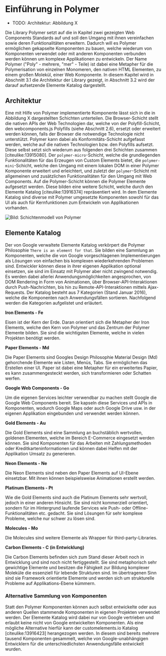 # Einführung in Polymer

- TODO: Architektur: Abbildung X

Die Library Polymer setzt auf die in Kapitel zwei gezeigten Web Components Standards auf und soll den Umgang mit ihnen vereinfachen sowie deren Funktionalitäten erweitern. Dadurch will es Polymer ermöglichen gekapselte Komponenten zu bauen, welche wiederum von Komponenten verwendet oder mit anderen Komponenten verbunden werden können um komplexe Applikationen zu entwickeln. Der Name Polymer ("Poly" - mehrere, "mer" - Teile) ist dabei eine Metapher für die Polymerisation von einzelnen Monomeren, den nativen HTML Elementen, zu einem großen Molekül, einer Web Komponente. In diesem Kapitel wird in Abschnitt 3.1 die Architektur der Library gezeigt, in Abschnitt 3.2 wird der darauf aufsetzende Elemente Katalog dargestellt.


## Architektur

Eine mit Hilfe von Polymer implementierte Komponente lässt sich in die in Abbildung X dargestellten Schichten unterteilen. Die Browser-Schicht stellt die nativen APIs der Web Technologien dar, welche von der Polyfill-Schicht, den webcomponents.js Polyfills (siehe Abschnitt 2.6), ersetzt oder erweitert werden können, falls der Browser die notwendige Technologie nicht unterstützt. Polymer kann dabei als Konformitäts-Schicht aufgefasst werden, welche auf die nativen Technologien bzw. den Polyfills aufsetzt. Diese selbst setzt sich wiederum aus folgenden drei Schichten zusammen [citeulike:13915080]. Der `polymer-micro`-Schicht, welche die grundlegenden Funktionalitäten für das Erzeugen von Custom Elements bietet, die `polymer-mini`-Schicht, welche den Umgang mit einem lokalen DOM in einer Polymer Komponente erweitert und erleichtert, und zuletzt der `polymer`-Schicht mit allgemeinen und zusätzlichen Funktionalitäten für den Umgang mit Web Components. Auf die Polymer-Schicht können die Polymer Elemente aufgesetzt werden. Diese bilden eine weitere Schicht, welche durch den Elemente Katalog [citeulike:13916374] repräsentiert wird. In dem Elemente Katalog sind diverse mit Polymer umgesetzte Komponenten sowohl für das UI als auch für Kernfunktionen zum Entwickeln von Applikationen vorhanden.

![Bild: Schichtenmodell von Polymer](images/1-architecture.jpg "Schichtenmodell von Polymer. Quelle: http://hiloki.github.io/s/150221-frontrend_conference/src/polymer.png")


## Elemente Katalog

Der von Google verwaltete Elemente Katalog verkörpert die Polymer Philosophie `There is an element for that`. Sie bilden eine Sammlung an Komponenten, welche die von Google vorgeschlagenen Implementierungen als Lösungen von einfachen bis komplexen wiederkehrenden Problemen sind. Entwickler können diese in ihrer eigenen Applikation optional einsetzen, sie sind im Einsatz mit Polymer aber nicht zwingend notwendig. Es werden dabei allerlei Anwendungsmöglichkeiten angesprochen, von DOM Rendering in Form von Animationen, über Browser-API-Interaktionen durch Push-Nachrichten, bis hin zu Remote-API-Interaktionen mittels Ajax-Requests. Der Katalog besteht aus 7 Kategorien (Stand Januar 2016), welche die Komponenten nach Anwendungsfällen sortieren. Nachfolgend werden die Kategorien aufgelistet und erläutert.


**Iron Elements - Fe**

Eisen ist der Kern der Erde. Daran orientiert sich die Metapher der Iron Elements, welche den Kern von Polymer und das Zentrum der Polymer Elemente bilden. Sie sind die wichtigsten Elemente, welche in vielen Projekten benötigt werden.


**Paper Elements - Md**

Die Paper Elements sind Googles Design Philosophie Material Design (Md) gehorchende Elemente wie Listen, Menüs, Tabs. Sie ermöglichen das Erstellen einer UI. Paper ist dabei eine Metapher für ein erweitertes Papier, es kann zusammengesteckt werden, sich transformieren oder Schatten werfen.


**Google Web Components - Go**

Um die eigenen Services leichter verwendbar zu machen stellt Google die Google Web Components bereit. Sie kapseln diese Services und APIs in Komponenten, wodurch Google Maps oder auch Google Drive usw. in der eigenen Applikation eingebunden und verwendet werden können.


**Gold Elements - Au**

Die Gold Elements sind eine Sammlung an buchstäblich wertvollen, goldenen Elementen, welche im Bereich E-Commerce eingesetzt werden können. Sie sind Komponenten für das Arbeiten mit Zahlungsmethoden oder Kreditkarteninformationen und können dabei Helfen mit der Applikation Umsatz zu generieren.


**Neon Elements - Ne**

Die Neon Elements sind neben den Paper Elements auf UI-Ebene einsetzbar. Mit ihnen können beispielsweise Animationen erstellt werden.


**Platinum Elements - Pt**

Wie die Gold Elements sind auch die Platinum Elements sehr wertvoll, jedoch in einer anderen Hinsicht. Sie sind nicht kommerziell orientiert, sondern für im Hintergrund laufende Services wie Push- oder Offline-Funktionalitäten etc. gedacht. Sie sind Lösungen für sehr komplexe Probleme, welche nur schwer zu lösen sind.


**Molecules - Mo**

Die Molecules sind weitere Elemente als Wrapper für third-party-Libraries.


**Carbon Elements - C (in Entwicklung)**

Die Carbon Elements befinden sich zum Stand dieser Arbeit noch in Entwicklung und sind noch nicht fertiggestellt. Sie sind metaphorisch sehr gewichtige Elemente und besitzen die Fähigkeit zur Bildung komplexer Moleküle die essenziell für lebende Strukturen sind. Im übertragenen Sinn sind sie Framework orientierte Elemente und werden sich um strukturelle Probleme auf Applikations-Ebene kümmern.


### Alternative Sammlung von Komponenten

Statt den Polymer Komponenten können auch selbst entwickelte oder aus anderen Quellen stammende Komponenten in eigenen Projekten verwendet werden. Der Elemente Katalog wird dabei nur von Google vertrieben und erlaubt keine nicht von Google entwickelten Komponenten. Als eine mögliche Alternative hierfür kann der customelements.io Katalog [citeulike:13916423] herangezogen werden. In diesem sind bereits mehrere tausend Komponenten gesammelt, welche von Google-unabhängigen Entwicklern für die unterschiedlichsten Anwendungsfälle entwickelt wurden.
